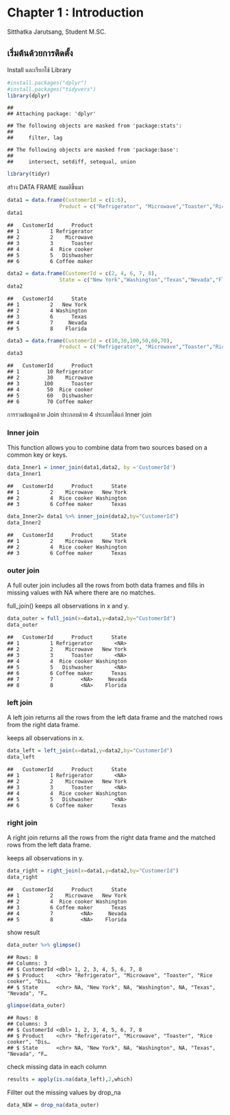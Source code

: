 Chapter 1 : Introduction
================
Sitthatka Jarutsang, Student M.SC.

## เริ่มต้นด้วยการติดตั้ง

Install และเรียกใช้ Library

``` r
#install.packages("dplyr")
#install.packages("tidyvers")
library(dplyr)
```

    ## 
    ## Attaching package: 'dplyr'

    ## The following objects are masked from 'package:stats':
    ## 
    ##     filter, lag

    ## The following objects are masked from 'package:base':
    ## 
    ##     intersect, setdiff, setequal, union

``` r
library(tidyr)
```

สร้าง DATA FRAME สมมติขึ้นมา

``` r
data1 = data.frame(CustomerId = c(1:6), 
                 Product = c("Refrigerator", "Microwave","Toaster","Rice cooker","Dishwasher","Coffee maker"))
data1
```

    ##   CustomerId      Product
    ## 1          1 Refrigerator
    ## 2          2    Microwave
    ## 3          3      Toaster
    ## 4          4  Rice cooker
    ## 5          5   Dishwasher
    ## 6          6 Coffee maker

``` r
data2 = data.frame(CustomerId = c(2, 4, 6, 7, 8), 
                 State = c("New York","Washington","Texas","Nevada","Florida"))
data2
```

    ##   CustomerId      State
    ## 1          2   New York
    ## 2          4 Washington
    ## 3          6      Texas
    ## 4          7     Nevada
    ## 5          8    Florida

``` r
data3 = data.frame(CustomerId = c(10,30,100,50,60,70), 
                 Product = c("Refrigerator", "Microwave","Toaster","Rice cooker","Dishwasher","Coffee maker"))
data3
```

    ##   CustomerId      Product
    ## 1         10 Refrigerator
    ## 2         30    Microwave
    ## 3        100      Toaster
    ## 4         50  Rice cooker
    ## 5         60   Dishwasher
    ## 6         70 Coffee maker

การรวมข้อมูลด้วย Join ประกอบด้วย 4 ประเภทได้แก่ Inner join

### Inner join

This function allows you to combine data from two sources based on a
common key or keys.

``` r
data_Inner1 = inner_join(data1,data2, by ='CustomerId')
data_Inner1
```

    ##   CustomerId      Product      State
    ## 1          2    Microwave   New York
    ## 2          4  Rice cooker Washington
    ## 3          6 Coffee maker      Texas

``` r
data_Inner2= data1 %>% inner_join(data2,by="CustomerId")
data_Inner2
```

    ##   CustomerId      Product      State
    ## 1          2    Microwave   New York
    ## 2          4  Rice cooker Washington
    ## 3          6 Coffee maker      Texas

### outer join

A full outer join includes all the rows from both data frames and fills
in missing values with NA where there are no matches.

full_join() keeps all observations in x and y.

``` r
data_outer = full_join(x=data1,y=data2,by="CustomerId") 
data_outer
```

    ##   CustomerId      Product      State
    ## 1          1 Refrigerator       <NA>
    ## 2          2    Microwave   New York
    ## 3          3      Toaster       <NA>
    ## 4          4  Rice cooker Washington
    ## 5          5   Dishwasher       <NA>
    ## 6          6 Coffee maker      Texas
    ## 7          7         <NA>     Nevada
    ## 8          8         <NA>    Florida

### left join

A left join returns all the rows from the left data frame and the
matched rows from the right data frame.

keeps all observations in x.

``` r
data_left = left_join(x=data1,y=data2,by="CustomerId") 
data_left
```

    ##   CustomerId      Product      State
    ## 1          1 Refrigerator       <NA>
    ## 2          2    Microwave   New York
    ## 3          3      Toaster       <NA>
    ## 4          4  Rice cooker Washington
    ## 5          5   Dishwasher       <NA>
    ## 6          6 Coffee maker      Texas

### right join

A right join returns all the rows from the right data frame and the
matched rows from the left data frame.

keeps all observations in y.

``` r
data_right = right_join(x=data1,y=data2,by="CustomerId") 
data_right
```

    ##   CustomerId      Product      State
    ## 1          2    Microwave   New York
    ## 2          4  Rice cooker Washington
    ## 3          6 Coffee maker      Texas
    ## 4          7         <NA>     Nevada
    ## 5          8         <NA>    Florida

show result

``` r
data_outer %>% glimpse()
```

    ## Rows: 8
    ## Columns: 3
    ## $ CustomerId <dbl> 1, 2, 3, 4, 5, 6, 7, 8
    ## $ Product    <chr> "Refrigerator", "Microwave", "Toaster", "Rice cooker", "Dis…
    ## $ State      <chr> NA, "New York", NA, "Washington", NA, "Texas", "Nevada", "F…

``` r
glimpse(data_outer)
```

    ## Rows: 8
    ## Columns: 3
    ## $ CustomerId <dbl> 1, 2, 3, 4, 5, 6, 7, 8
    ## $ Product    <chr> "Refrigerator", "Microwave", "Toaster", "Rice cooker", "Dis…
    ## $ State      <chr> NA, "New York", NA, "Washington", NA, "Texas", "Nevada", "F…

check missing data in each column

``` r
results = apply(is.na(data_left),2,which)
```

Fillter out the missing values by drop_na

``` r
data_NEW = drop_na(data_outer)
```
